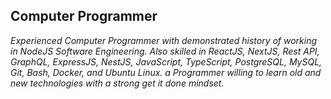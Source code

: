 ## Computer Programmer
_Experienced Computer Programmer with demonstrated history of working in NodeJS Software Engineering. Also skilled in ReactJS, NextJS, Rest API, GraphQL, ExpressJS, NestJS, JavaScript, TypeScript, PostgreSQL, MySQL, Git, Bash, Docker, and Ubuntu Linux. a Programmer willing to learn old and new technologies with a strong get it done mindset._
